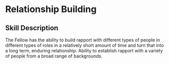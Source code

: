 # Relationship Building

## Skill Description
The Fellow has the ability to build rapport with different types of people in different types of roles in a relatively short amount of time and turn that into a long term, enduring relationship.  Ability to establish rapport with a variety of people from a broad range of backgrounds.
